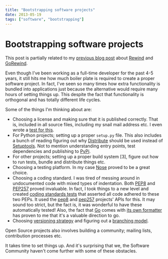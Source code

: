 ```yaml
---
title: "Bootstrapping software projects"
date: 2013-05-19
tags: ["software", "bootstrapping"]
---
```


Bootstrapping software projects
===============================

This post is partially related to my [previous blog
post](|filename|CQRS-time-to-rewind.rst) about
[Rewind](http://www.github.com/JensRantil/rewind) and
[GoRewind](http://www.github.com/JensRantil/gorewind).

Even though I've been working as a full-time developer for the past 4-5
years, it still hits me how much boiler plate is required to create a
proper software project. In fact, I've seen so many times how extra
functionality is bundled into applications just because the alternative
would require many hours of setting things up. This despite the fact
that functionality is orthogonal and has totally different life cycles.

Some of the things I'm thinking about are:

-   Choosing a license and making sure that it is published correctly.
    That is, included in all source files, including my snail mail
    address etc. I even wrote a [test for
    this](https://github.com/JensRantil/rewind/blob/develop/rewind/server/test/test_code.py#L80).
-   For Python projects; setting up a proper `setup.py` file. This also
    includes a bunch of reading figuring out why
    [Distribute](https://pypi.python.org/pypi/distribute) should be used
    instead of [Setuptools](https://pypi.python.org/pypi/setuptools).
    Not to mention understanding entry points, test dependencies and
    publishing to [PyPi](https://pypi.python.org/pypi).
-   For other projects; setting up a proper build system \[3\], figure
    out how to run tests, bundle and distribute things etc.
-   Choosing a testing platform. In my case
    [Nose](http://readthedocs.ord/docs/nose/) proved to be a
    great choice.
-   Choosing a coding standard. I was tired of messing around in
    undocumented code with mixed types of indentation. Both
    [PEP8](http://www.python.org/dev/peps/pep-0008/) and
    [PEP257](http://www.python.org/dev/peps/pep-0257/)
    proved invaluable. In fact, I took things to a new level and created
    [coding standards
    tests](https://github.com/JensRantil/rewind/blob/develop/rewind/server/test/test_code.py)
    that asserted all code adhered to these two PEPs. It used the
    [pep8](https://github.com/jcrocholl/pep8) and
    [pep257](https://github.com/GreenSteam/pep257) projects' APIs
    for this. It may sound too strict, but the fact is, it was wonderful
    to have these automatically tested! Also, the fact that
    [Go](http://golang.org) comes with [its own
    formatter](http://golang.org/cmd/go/#hdr-Run_gofmt_on_package_sources)
    has proven to me that it's a valuable direction to go.
-   Choosing [versioning strategy](http://semver.org/) and figuring out
    a [branching
    model](http://nvie.com/posts/a-successful-git-branching-model/).

Open Source projects also involves building a community; mailing lists,
contribution processes etc.

It takes time to set things up. And it's surprising that we, the
Software Community haven't come further with some of these obstacles.
